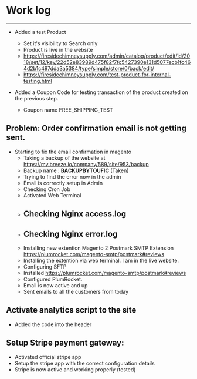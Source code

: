 # Work log

---

- Added a test Product
  - Set it's visibility to Search only
  - Product is live in the website
  - https://firesidechimneysupply.com/admin/catalog/product/edit/id/2018/set/12/key/22d52e83989d475f82f7fc5427390e131d5077ecb1fc464d2b1c497dda3a5384/type/simple/store/0/back/edit/
  - https://firesidechimneysupply.com/test-product-for-internal-testing.html

- Added a Coupon Code for testing transaction of the product created on the previous step.
  - Coupon name FREE_SHIPPING_TEST
 
 ## Problem: Order confirmation email is not getting sent.

- Starting to fix the email confirmation in magento
  - Taking a backup of the website at https://my.breeze.io/company/589/site/953/backup
  - Backup name : **BACKUPBYTOUFIC** (Taken)
  - Trying to find the error now in the admin
  - Email is correctly setup in Admin
  - Checking Cron Job
  - Activated Web Terminal
  - Checking Nginx access.log
    -  
  - Checking Nginx error.log
    -
  - Installing new extention Magento 2 Postmark SMTP Extension https://plumrocket.com/magento-smtp/postmark#reviews
  - Installing the extention via web terminal. I am in the live website.
  - Configuring SFTP
  - Installed https://plumrocket.com/magento-smtp/postmark#reviews
  - Configured PlumRocket.
  - Email is now active and up
  - Sent emails to all the customers from today

## Activate analytics script to the site
  - Added the code into the header

## Setup Stripe payment gateway:
  - Activated official stripe app
  - Setup the stripe app with the correct configuration details
  - Stripe is now active and working properly (tested) 

